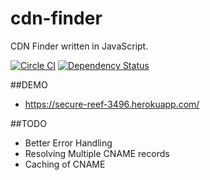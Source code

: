 # cdn-finder
CDN Finder written in JavaScript. 

[![Circle CI](https://circleci.com/gh/vigneshshanmugam/cdn-finder.svg?style=svg)](https://circleci.com/gh/vigneshshanmugam/cdn-finder)
[![Dependency Status](https://david-dm.org/vigneshshanmugam/cdn-finder.svg)](https://david-dm.org/vigneshshanmugam/cdn-finder)

##DEMO
	
* https://secure-reef-3496.herokuapp.com/

##TODO

* Better Error Handling
* Resolving Multiple CNAME records
* Caching of CNAME
